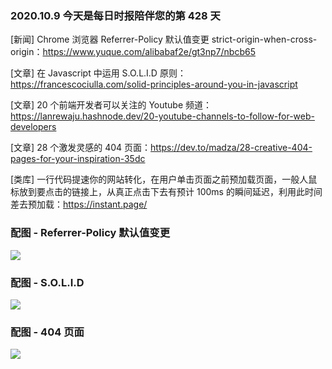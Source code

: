 ### 2020.10.9 今天是每日时报陪伴您的第 428 天

[新闻] Chrome 浏览器 Referrer-Policy 默认值变更 strict-origin-when-cross-origin：<https://www.yuque.com/alibabaf2e/gt3np7/nbcb65>

[文章] 在 Javascript 中运用 S.O.L.I.D 原则：<https://francescociulla.com/solid-principles-around-you-in-javascript>

[文章] 20 个前端开发者可以关注的 Youtube 频道：<https://lanrewaju.hashnode.dev/20-youtube-channels-to-follow-for-web-developers>

[文章] 28 个激发灵感的 404 页面：<https://dev.to/madza/28-creative-404-pages-for-your-inspiration-35dc>

[类库] 一行代码提速你的网站转化，在用户单击页面之前预加载页面，一般人鼠标放到要点击的链接上，从真正点击下去有预计 100ms 的瞬间延迟，利用此时间差去预加载：<https://instant.page/>

### 配图 - Referrer-Policy 默认值变更

![](http://qn.40zhe.com/zaobao/1601213378652-b28baf1f-1f04-47f4-bf9e-65a3b1d4d7d8.png)

### 配图 - S.O.L.I.D

![](http://qn.40zhe.com/zaobao/20201009123337.png)

### 配图 - 404 页面

![](http://qn.40zhe.com/zaobao/20201009123726.png)
